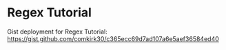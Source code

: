# Regex Tutorial

Gist deployment for Regex Tutorial:
https://gist.github.com/comkirk30/c365ecc69d7ad107a6e5aef36584ed40

